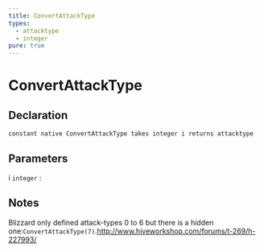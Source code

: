 ```yaml
---
title: ConvertAttackType
types:
  - attacktype
  - integer
pure: true
---
```


# ConvertAttackType

## Declaration

```jass
constant native ConvertAttackType takes integer i returns attacktype
```

## Parameters
i `integer`
: 

## Notes 
Blizzard only defined attack-types 0 to 6 but there is a hidden one:`ConvertAttackType(7)`.<http://www.hiveworkshop.com/forums/t-269/h-227993/>
